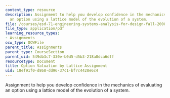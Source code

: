 ```yaml
---
content_type: resource
description: Assignment to help you develop confidence in the mechanics of evaluating
  an option using a lattice model of the evolution of a system.
file: /courses/esd-71-engineering-systems-analysis-for-design-fall-2008/18ef91f0d868dd9637c1bf7c4428e6c4_lattice_value.pdf
file_type: application/pdf
learning_resource_types:
- Assignments
ocw_type: OCWFile
parent_title: Assignments
parent_type: CourseSection
parent_uid: 549db3c7-330e-b0d5-d5b3-218a8dca6dff
resourcetype: Document
title: Option Valuation by Lattice Assignment
uid: 18ef91f0-d868-dd96-37c1-bf7c4428e6c4
---
```

Assignment to help you develop confidence in the mechanics of evaluating an option using a lattice model of the evolution of a system.

